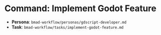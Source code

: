 # Command: Implement Godot Feature

- **Persona**: `bmad-workflow/personas/gdscript-developer.md`
- **Task**: `bmad-workflow/tasks/implement-godot-feature.md`
